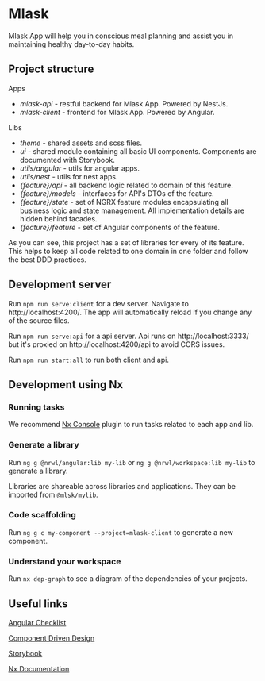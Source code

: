 # Mlask

Mlask App will help you in conscious meal planning and assist you in maintaining healthy day-to-day habits.

## Project structure

Apps

- *mlask-api* - restful backend for Mlask App. Powered by NestJs.
- *mlask-client* - frontend for Mlask App. Powered by Angular.

Libs

- *theme* - shared assets and scss files.
- *ui* - shared module containing all basic UI components. Components are documented with Storybook.
- *utils/angular* - utils for angular apps.
- *utils/nest* - utils for nest apps.
- *{feature}/api* - all backend logic related to domain of this feature.
- *{feature}/models* - interfaces for API's DTOs of the feature.
- *{feature}/state* - set of NGRX feature modules encapsulating all business logic and state management. All implementation details are hidden behind facades.
- *{feature}/feature* - set of Angular components of the feature.

As you can see, this project has a set of libraries for every of its feature. This helps to keep all code related to one domain in one folder and follow the best DDD practices.

## Development server

Run `npm run serve:client` for a dev server. Navigate to http://localhost:4200/. The app will automatically reload if you change any of the source files.

Run `npm run serve:api` for a api server. Api runs on http://localhost:3333/ but it's proxied on http://localhost:4200/api to avoid CORS issues.

Run `npm run start:all` to run both client and api.

## Development using Nx

### Running tasks

We recommend [Nx Console](https://nx.dev/latest/angular/cli/console) plugin to run tasks related to each app and lib.

### Generate a library

Run `ng g @nrwl/angular:lib my-lib` or `ng g @nrwl/workspace:lib my-lib` to generate a library.

Libraries are shareable across libraries and applications. They can be imported from `@mlsk/mylib`.

### Code scaffolding

Run `ng g c my-component --project=mlask-client` to generate a new component.

### Understand your workspace

Run `nx dep-graph` to see a diagram of the dependencies of your projects.

## Useful links

[Angular Checklist](https://angular-checklist.io/)

[Component Driven Design](https://www.componentdriven.org/)

[Storybook](https://storybook.js.org/docs/angular)

[Nx Documentation](https://nx.dev/angular)
